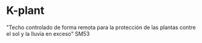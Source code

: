 # K-plant
"Techo controlado de forma remota para la protección de las plantas contre el sol y la lluvia en exceso" SM53
